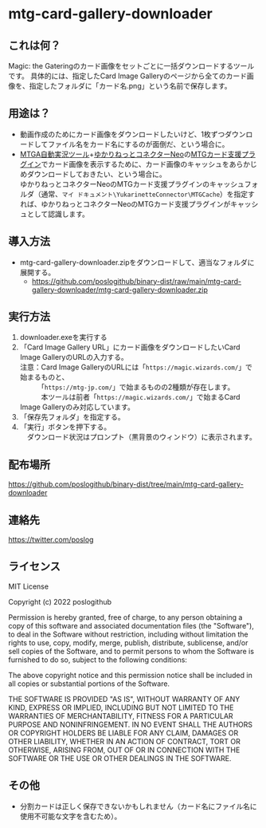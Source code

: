 # mtg-card-gallery-downloader

## これは何？

Magic: the Gateringのカード画像をセットごとに一括ダウンロードするツールです。
具体的には、指定したCard Image Galleryのページから全てのカード画像を、指定したフォルダに「カード名.png」という名前で保存します。<br />

## 用途は？

* 動画作成のためにカード画像をダウンロードしたいけど、1枚ずつダウンロードしてファイル名をカード名にするのが面倒だ、という場合に。
* [MTGA自動実況ツール](https://github.com/poslogithub/binary-dist/tree/main/mtga-commentary-automation)+[ゆかりねっとコネクターNeo](https://www.machanbazaar.com/ync-neo/)の[MTGカード支援プラグイン](https://www.machanbazaar.com/plugin_mtg/)でカード画像を表示するために、カード画像のキャッシュをあらかじめダウンロードしておきたい、という場合に。<br />
ゆかりねっとコネクターNeoのMTGカード支援プラグインのキャッシュフォルダ（通常、`マイ ドキュメント\YukarinetteConnector\MTGCache`）を指定すれば、ゆかりねっとコネクターNeoのMTGカード支援プラグインがキャッシュとして認識します。<br />

## 導入方法

* mtg-card-gallery-downloader.zipをダウンロードして、適当なフォルダに展開する。
  * https://github.com/poslogithub/binary-dist/raw/main/mtg-card-gallery-downloader/mtg-card-gallery-downloader.zip

## 実行方法

1. downloader.exeを実行する
2. 「Card Image Gallery URL」にカード画像をダウンロードしたいCard Image GalleryのURLの入力する。<br />
   注意：Card Image GalleryのURLには「`https://magic.wizards.com/`」で始まるものと、<br />
   　　　「`https://mtg-jp.com/`」で始まるものの2種類が存在します。<br />
   　　　本ツールは前者「`https://magic.wizards.com/`」で始まるCard Image Galleryのみ対応しています。<br />
3. 「保存先フォルダ」を指定する。
4. 「実行」ボタンを押下する。<br />
　ダウンロード状況はプロンプト（黒背景のウィンドウ）に表示されます。<br />

## 配布場所

https://github.com/poslogithub/binary-dist/tree/main/mtg-card-gallery-downloader

## 連絡先

https://twitter.com/poslog

## ライセンス

MIT License

Copyright (c) 2022 poslogithub

Permission is hereby granted, free of charge, to any person obtaining a copy
of this software and associated documentation files (the "Software"), to deal
in the Software without restriction, including without limitation the rights
to use, copy, modify, merge, publish, distribute, sublicense, and/or sell
copies of the Software, and to permit persons to whom the Software is
furnished to do so, subject to the following conditions:

The above copyright notice and this permission notice shall be included in all
copies or substantial portions of the Software.

THE SOFTWARE IS PROVIDED "AS IS", WITHOUT WARRANTY OF ANY KIND, EXPRESS OR
IMPLIED, INCLUDING BUT NOT LIMITED TO THE WARRANTIES OF MERCHANTABILITY,
FITNESS FOR A PARTICULAR PURPOSE AND NONINFRINGEMENT. IN NO EVENT SHALL THE
AUTHORS OR COPYRIGHT HOLDERS BE LIABLE FOR ANY CLAIM, DAMAGES OR OTHER
LIABILITY, WHETHER IN AN ACTION OF CONTRACT, TORT OR OTHERWISE, ARISING FROM,
OUT OF OR IN CONNECTION WITH THE SOFTWARE OR THE USE OR OTHER DEALINGS IN THE
SOFTWARE.

## その他

* 分割カードは正しく保存できないかもしれません（カード名にファイル名に使用不可能な文字を含むため）。
